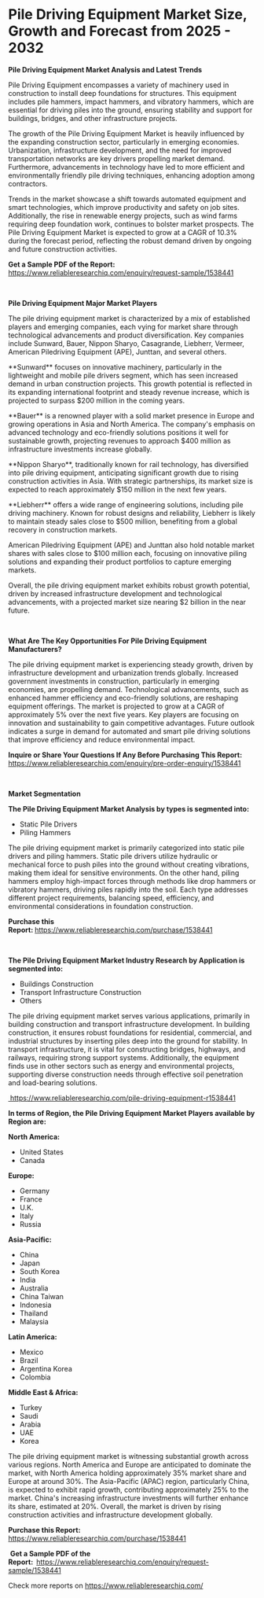 <p><h1>Pile Driving Equipment Market Size, Growth and Forecast from 2025 - 2032</h1></p><p><strong>Pile Driving Equipment Market Analysis and Latest Trends</strong></p>
<p><p>Pile Driving Equipment encompasses a variety of machinery used in construction to install deep foundations for structures. This equipment includes pile hammers, impact hammers, and vibratory hammers, which are essential for driving piles into the ground, ensuring stability and support for buildings, bridges, and other infrastructure projects. </p><p>The growth of the Pile Driving Equipment Market is heavily influenced by the expanding construction sector, particularly in emerging economies. Urbanization, infrastructure development, and the need for improved transportation networks are key drivers propelling market demand. Furthermore, advancements in technology have led to more efficient and environmentally friendly pile driving techniques, enhancing adoption among contractors.</p><p>Trends in the market showcase a shift towards automated equipment and smart technologies, which improve productivity and safety on job sites. Additionally, the rise in renewable energy projects, such as wind farms requiring deep foundation work, continues to bolster market prospects. The Pile Driving Equipment Market is expected to grow at a CAGR of 10.3% during the forecast period, reflecting the robust demand driven by ongoing and future construction activities.</p></p>
<p><strong>Get a Sample PDF of the Report:&nbsp;</strong> <a href="https://www.reliableresearchiq.com/enquiry/request-sample/1538441?utm_campaign=3505&utm_medium=2&utm_source=Github&utm_content=ia&utm_term=11042025&utm_id=pile-driving-equipment">https://www.reliableresearchiq.com/enquiry/request-sample/1538441</a></p>
<p>&nbsp;</p>
<p><strong>Pile Driving Equipment Major Market Players</strong></p>
<p><p>The pile driving equipment market is characterized by a mix of established players and emerging companies, each vying for market share through technological advancements and product diversification. Key companies include Sunward, Bauer, Nippon Sharyo, Casagrande, Liebherr, Vermeer, American Piledriving Equipment (APE), Junttan, and several others.</p><p>**Sunward** focuses on innovative machinery, particularly in the lightweight and mobile pile drivers segment, which has seen increased demand in urban construction projects. This growth potential is reflected in its expanding international footprint and steady revenue increase, which is projected to surpass $200 million in the coming years.</p><p>**Bauer** is a renowned player with a solid market presence in Europe and growing operations in Asia and North America. The company's emphasis on advanced technology and eco-friendly solutions positions it well for sustainable growth, projecting revenues to approach $400 million as infrastructure investments increase globally.</p><p>**Nippon Sharyo**, traditionally known for rail technology, has diversified into pile driving equipment, anticipating significant growth due to rising construction activities in Asia. With strategic partnerships, its market size is expected to reach approximately $150 million in the next few years.</p><p>**Liebherr** offers a wide range of engineering solutions, including pile driving machinery. Known for robust designs and reliability, Liebherr is likely to maintain steady sales close to $500 million, benefiting from a global recovery in construction markets.</p><p>American Piledriving Equipment (APE) and Junttan also hold notable market shares with sales close to $100 million each, focusing on innovative piling solutions and expanding their product portfolios to capture emerging markets.</p><p>Overall, the pile driving equipment market exhibits robust growth potential, driven by increased infrastructure development and technological advancements, with a projected market size nearing $2 billion in the near future.</p></p>
<p>&nbsp;</p>
<p><strong>What Are The Key Opportunities For Pile Driving Equipment Manufacturers?</strong></p>
<p><p>The pile driving equipment market is experiencing steady growth, driven by infrastructure development and urbanization trends globally. Increased government investments in construction, particularly in emerging economies, are propelling demand. Technological advancements, such as enhanced hammer efficiency and eco-friendly solutions, are reshaping equipment offerings. The market is projected to grow at a CAGR of approximately 5% over the next five years. Key players are focusing on innovation and sustainability to gain competitive advantages. Future outlook indicates a surge in demand for automated and smart pile driving solutions that improve efficiency and reduce environmental impact.</p></p>
<p><strong>Inquire or Share Your Questions If Any Before Purchasing This Report:</strong> <a href="https://www.reliableresearchiq.com/enquiry/pre-order-enquiry/1538441?utm_campaign=3505&utm_medium=2&utm_source=Github&utm_content=ia&utm_term=11042025&utm_id=pile-driving-equipment">https://www.reliableresearchiq.com/enquiry/pre-order-enquiry/1538441</a></p>
<p>&nbsp;</p>
<p><strong>Market Segmentation</strong></p>
<p><strong>The Pile Driving Equipment Market Analysis by types is segmented into:</strong></p>
<p><ul><li>Static Pile Drivers</li><li>Piling Hammers</li></ul></p>
<p><p>The pile driving equipment market is primarily categorized into static pile drivers and piling hammers. Static pile drivers utilize hydraulic or mechanical force to push piles into the ground without creating vibrations, making them ideal for sensitive environments. On the other hand, piling hammers employ high-impact forces through methods like drop hammers or vibratory hammers, driving piles rapidly into the soil. Each type addresses different project requirements, balancing speed, efficiency, and environmental considerations in foundation construction.</p></p>
<p><strong>Purchase this Report:&nbsp;</strong><a href="https://www.reliableresearchiq.com/purchase/1538441?utm_campaign=3505&utm_medium=2&utm_source=Github&utm_content=ia&utm_term=11042025&utm_id=pile-driving-equipment">https://www.reliableresearchiq.com/purchase/1538441</a></p>
<p>&nbsp;</p>
<p><strong>The Pile Driving Equipment Market Industry Research by Application is segmented into:</strong></p>
<p><ul><li>Buildings Construction</li><li>Transport Infrastructure Construction</li><li>Others</li></ul></p>
<p><p>The pile driving equipment market serves various applications, primarily in building construction and transport infrastructure development. In building construction, it ensures robust foundations for residential, commercial, and industrial structures by inserting piles deep into the ground for stability. In transport infrastructure, it is vital for constructing bridges, highways, and railways, requiring strong support systems. Additionally, the equipment finds use in other sectors such as energy and environmental projects, supporting diverse construction needs through effective soil penetration and load-bearing solutions.</p></p>
<p><a href="https://www.reliableresearchiq.com/pile-driving-equipment-r1538441?utm_campaign=3505&utm_medium=2&utm_source=Github&utm_content=ia&utm_term=11042025&utm_id=pile-driving-equipment">&nbsp;https://www.reliableresearchiq.com/pile-driving-equipment-r1538441</a></p>
<p><strong>In terms of Region, the Pile Driving Equipment Market Players available by Region are:</strong></p>
<p>
    <p> <strong> North America: </strong>
        <ul>
            <li>United States</li>
            <li>Canada</li>
        </ul>
        </p> 
    <p> <strong> Europe: </strong>
        <ul>
            <li>Germany</li>
            <li>France</li>
            <li>U.K.</li>
            <li>Italy</li>
            <li>Russia</li>
        </ul>
        </p> 
    <p> <strong> Asia-Pacific: </strong>
        <ul>
            <li>China</li>
            <li>Japan</li>
            <li>South Korea</li>
            <li>India</li>
            <li>Australia</li>
            <li>China Taiwan</li>
            <li>Indonesia</li>
            <li>Thailand</li>
            <li>Malaysia</li>
        </ul>
        </p> 
    <p> <strong> Latin America: </strong>
        <ul>
            <li>Mexico</li>
            <li>Brazil</li>
            <li>Argentina Korea</li>
            <li>Colombia</li>
        </ul>
        </p> 
    <p> <strong> Middle East & Africa: </strong>
        <ul>
            <li>Turkey</li>
            <li>Saudi</li>
            <li>Arabia</li>
            <li>UAE</li>
            <li>Korea</li>
        </ul>
    </p>
    </p>
<p><p>The pile driving equipment market is witnessing substantial growth across various regions. North America and Europe are anticipated to dominate the market, with North America holding approximately 35% market share and Europe at around 30%. The Asia-Pacific (APAC) region, particularly China, is expected to exhibit rapid growth, contributing approximately 25% to the market. China's increasing infrastructure investments will further enhance its share, estimated at 20%. Overall, the market is driven by rising construction activities and infrastructure development globally.</p></p>
<p><strong>Purchase this Report: </strong><a href="https://www.reliableresearchiq.com/purchase/1538441?utm_campaign=3505&utm_medium=2&utm_source=Github&utm_content=ia&utm_term=11042025&utm_id=pile-driving-equipment">https://www.reliableresearchiq.com/purchase/1538441</a></p>
<p>&nbsp;<strong>Get a Sample PDF of the Report:&nbsp;&nbsp;</strong><a href="https://www.reliableresearchiq.com/enquiry/request-sample/1538441?utm_campaign=3505&utm_medium=2&utm_source=Github&utm_content=ia&utm_term=11042025&utm_id=pile-driving-equipment">https://www.reliableresearchiq.com/enquiry/request-sample/1538441</a></p>
<p><strong></strong></p>
<p>Check more reports on <a href="https://www.reliableresearchiq.com/?utm_campaign=3505&utm_medium=2&utm_source=Github&utm_content=ia&utm_term=11042025&utm_id=pile-driving-equipment">https://www.reliableresearchiq.com/</a></p>